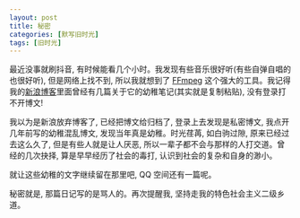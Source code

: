 ```yaml
---
layout: post
title: 秘密
categories: [默写旧时光]
tags: [旧时光]
---
```


最近没事就刷抖音, 有时候能看几个小时。我发现有些音乐很好听(有些自弹自唱的也很好听), 但是网络上找不到, 所以我就想到了 [FFmpeg](https://ffmpeg.org) 这个强大的工具。我记得我的[新浪博客](http://blog.sina.com.cn/u/1822220645)里面曾经有几篇关于它的幼稚笔记(其实就是复制粘贴), 没有登录打不开博文! 

我以为是新浪放弃博客了, 已经把博文给归档了, 登录上去发现是私密博文, 我点开几年前写的幼稚混乱博文, 发现当年真是幼稚。时光荏苒, 如白驹过隙, 原来已经过去这么久了, 但是有些人就是让人厌恶, 所以一辈子都不会与那样的人打交道。曾经的几次抉择, 算是早早经历了社会的毒打, 认识到社会的复杂和自身的渺小。

就让这些幼稚的文字继续留在那里吧, QQ 空间还有一篇呢。

秘密就是, 那篇日记写的是骂人的。再次提醒我, 坚持走我的特色社会主义二级乡道。 
